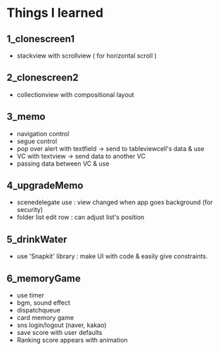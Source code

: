 # Things I learned

## 1_clonescreen1

- stackview with scrollview ( for horizontal scroll )

## 2_clonescreen2

- collectionview with compositional layout

## 3_memo

- navigation control
- segue control
- pop over alert with textfield -> send to tableviewcell's data & use
- VC with textview -> send data to another VC
- passing data between VC & use

## 4_upgradeMemo

- scenedelegate use
: view changed when app goes background (for security)
- folder list edit row
: can adjust list's position

## 5_drinkWater

- use 'Snapkit' library
: make UI with code & easily give constraints.


## 6_memoryGame

- use timer
- bgm, sound effect 
- dispatchqueue
- card memory game 
- sns login/logout (naver, kakao)
- save score with user defaults
- Ranking score appears with animation
